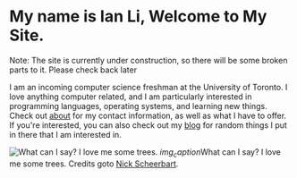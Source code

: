 <!-- index -->

# My name is Ian Li, Welcome to My Site.

Note: The site is currently under construction, so there will be some broken parts to it. Please check back later

I am an incoming computer science freshman at the University of Toronto. I love anything computer related, and I am particularly interested in programming languages, operating systems, and learning new things.
Check out [about](/about.html) for my contact information, as well as what I have to offer. If you're interested, you can also check out my [blog](/blog/index.html) for random things I put in there that I am interested in.

![What can I say? I love me some trees.](https://source.unsplash.com/xFjAftU8lMY)
$img_caption$What can I say? I love me some trees. Credits goto [Nick Scheerbart](https://unsplash.com/photos/xFjAftU8lMY).
